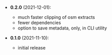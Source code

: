 - **0.2.0** (2021-12-01):
    - much faster clipping of osm extracts
    - fewer dependencies
    - option to save metadata, only, in CLI utility

- **0.1.0** (2021-11-10):
    - initial release
